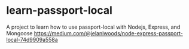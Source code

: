 # learn-passport-local

A project to learn how to use passport-local with Nodejs, Express, and Mongoose
https://medium.com/@jelaniwoods/node-express-passport-local-74d9909a558a
